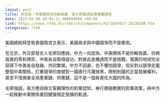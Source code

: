 ```yaml
---
layout: post
title: 外交部：中美關係非你輸我贏　美方對華認知應客觀理性
date: 2023-02-08 16:01:11.000000000 +08:00
link: https://news.rthk.hk/rthk/ch/component/k2/1687017-20230208.htm
categories: rthk
---
```


美國總統拜登發表國情咨文表示，美國尋求與中國競爭而不是衝突。

在北京，外交部發言人毛寧回應說，中方一向認為，中美關係不是你輸我贏、你興我衰的零和博弈，中美各自取得成功，對彼此是機遇而不是挑戰。寬廣的地球完全容得下中美各自發展、共同繁榮。中方不迴避、也不懼怕競爭，但反對以競爭定義整個中美關係，打著競爭的旗號對一國進行污蔑抹黑，限制別國的正當發展權利，甚至不惜損害全球產業鏈、供應鏈，這不是一個負責任大國的所為。

毛寧強調，美方應該樹立客觀理性的對華認知，奉行積極務實的對華政策，與中方一起推動中美關係重回健康穩定發展的軌道。
